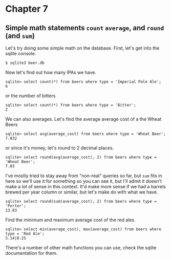 # Chapter 7

## Simple math statements `count` `average`, and `round`  (and `sum`)

Let's try doing some simple math on the database. First, let's get into
the sqlite console.

```
$ sqlite3 beer.db
```

Now let's find out how many IPAs we have.

```
sqlite> select count(*) from beers where type = 'Imperial Pale Ale';
6
```

or the number of bitters

```
sqlite> select count(*) from beers where type = 'Bitter';
2
```

We can also averages. Let's find the average average cost of a the Wheat
Beers

```
sqlite> select avg(average_cost) from beers where type = 'Wheat Beer';
7.032
```

or since it's money, let's round to 2 decimal places.

```
sqlite> select round(avg(average_cost), 2) from beers where type = 'Wheat Beer';
7.03
```

I've mostly tried to stay away from "non-real" queries so far, but `sum`
fits in here so we'll use it for something so you can see it, but I'll
admit it doesn't make a lot of sense in this context. It'd make more
sense if we had a barrels brewed per year column or similar, but let's
make do with what we have.

```
sqlite> select round(sum(average_cost), 2) from beers where type = 'Porter';
13.83
```

Find the minimum and maximum average cost of the red ales.

```
sqlite> select min(average_cost), max(average_cost) from beers where type = 'Red Ale';
5.14|8.25
```

There's a number of other math functions you can use, check the sqlite
documentation for them.
